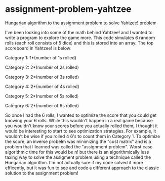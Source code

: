 # assignment-problem-yahtzee
Hungarian algorithm to the assignment problem to solve Yahtzee! problem

I've been looking into some of the math behind Yahtzee! and I wanted to write a program to explore the game more. This code simulates 6 random rolls (each roll consists of 5 dice) and this is stored into an array. The top scoreboard in Yahtzee! is below:

Category 1: 1*(number of 1s rolled)

Category 2: 2*(number of 2s rolled)

Category 3: 2*(number of 3s rolled)

Category 4: 2*(number of 4s rolled)

Category 5: 2*(number of 5s rolled)

Category 6: 2*(number of 6s rolled)

So once I had the 6 rolls, I wanted to optimize the score that you could get knowing your 6 rolls. While this wouldn't happen in a real game because you wouldn't know your scores before you actually rolled them, I thought it would be interesting to start to see optimization strategies. For example, it wouldn't be wise if you rolled 4 6's to count them in Category 1. To optimize the score, an inverse probelm was minimizing the "cost matrix" and is a problem that I learned was called the "assignment problem". Worst case algorithmic time for this would be n! but there is an algorithmically less taxing way to solve the assigment problem using a technique called the Hungarian algorithm. I'm not actually sure if my code solved it more efficently, but it was fun to see and code a different approach to the classic solution to the assignment problem!   
